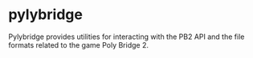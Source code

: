 # pylybridge

Pylybridge provides utilities for interacting with the PB2 API and the file formats related to the game Poly Bridge 2.
